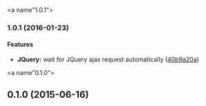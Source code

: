 <a name"1.0.1"></a>
### 1.0.1 (2016-01-23)


#### Features

* **JQuery:** wait for JQuery ajax request automatically ([40b9a20a](https://github.com/alfonso-presa/protractor-testability-plugin/commit/40b9a20a))


<a name"0.1.0"></a>
## 0.1.0 (2015-06-16)

